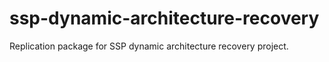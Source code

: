 # ssp-dynamic-architecture-recovery
Replication package for SSP dynamic architecture recovery project.
